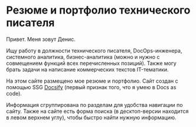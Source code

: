 # Резюме и портфолио технического писателя

Привет. Меня зовут Денис.

Ищу работу в должности технического писателя, DocOps-инженера, системного аналитика, бизнес-аналитика (можно и нужно с совмещением функций всех перечисленных позиций).
Также могу брать задачи на написание коммерческих текстов IT-тематики.

На этом сайте размещено мое резюме и портфолио.
Сайт создан с помощью SSG [Docsify](https://docsify.js.org/#/) (первый признак того, что я умею в Docs as code).

Информация сгруппирована по разделам для удобства навигации по сайту.
Также на сайте есть форма поиска (в десктоп-версии находится в левом верхнем углу), чтобы быстро найти нужную информацию.
